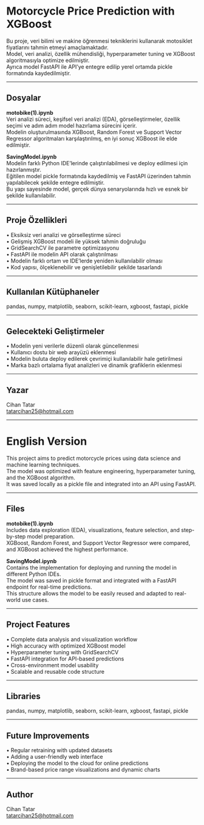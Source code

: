# Motorcycle Price Prediction with XGBoost

Bu proje, veri bilimi ve makine öğrenmesi tekniklerini kullanarak motosiklet fiyatlarını tahmin etmeyi amaçlamaktadır.  
Model, veri analizi, özellik mühendisliği, hyperparameter tuning ve XGBoost algoritmasıyla optimize edilmiştir.  
Ayrıca model FastAPI ile API’ye entegre edilip yerel ortamda pickle formatında kaydedilmiştir.

---

## Dosyalar

**motobike(1).ipynb**  
Veri analizi süreci, keşifsel veri analizi (EDA), görselleştirmeler, özellik seçimi ve adım adım model hazırlama sürecini içerir.  
Modelin oluşturulmasında XGBoost, Random Forest ve Support Vector Regressor algoritmaları karşılaştırılmış, en iyi sonuç XGBoost ile elde edilmiştir.  

**SavingModel.ipynb**  
Modelin farklı Python IDE’lerinde çalıştırılabilmesi ve deploy edilmesi için hazırlanmıştır.  
Eğitilen model pickle formatında kaydedilmiş ve FastAPI üzerinden tahmin yapılabilecek şekilde entegre edilmiştir.  
Bu yapı sayesinde model, gerçek dünya senaryolarında hızlı ve esnek bir şekilde kullanılabilir.

---

## Proje Özellikleri

• Eksiksiz veri analizi ve görselleştirme süreci  
• Gelişmiş XGBoost modeli ile yüksek tahmin doğruluğu  
• GridSearchCV ile parametre optimizasyonu  
• FastAPI ile modelin API olarak çalıştırılması  
• Modelin farklı ortam ve IDE’lerde yeniden kullanılabilir olması  
• Kod yapısı, ölçeklenebilir ve genişletilebilir şekilde tasarlandı

---

## Kullanılan Kütüphaneler
pandas, numpy, matplotlib, seaborn, scikit-learn, xgboost, fastapi, pickle

---

## Gelecekteki Geliştirmeler
• Modelin yeni verilerle düzenli olarak güncellenmesi  
• Kullanıcı dostu bir web arayüzü eklenmesi  
• Modelin buluta deploy edilerek çevrimiçi kullanılabilir hale getirilmesi  
• Marka bazlı ortalama fiyat analizleri ve dinamik grafiklerin eklenmesi  

---

## Yazar
Cihan Tatar  
[tatarcihan25@hotmail.com](mailto:tatarcihan25@hotmail.com)

---

# English Version

This project aims to predict motorcycle prices using data science and machine learning techniques.  
The model was optimized with feature engineering, hyperparameter tuning, and the XGBoost algorithm.  
It was saved locally as a pickle file and integrated into an API using FastAPI.

---

## Files

**motobike(1).ipynb**  
Includes data exploration (EDA), visualizations, feature selection, and step-by-step model preparation.  
XGBoost, Random Forest, and Support Vector Regressor were compared, and XGBoost achieved the highest performance.  

**SavingModel.ipynb**  
Contains the implementation for deploying and running the model in different Python IDEs.  
The model was saved in pickle format and integrated with a FastAPI endpoint for real-time predictions.  
This structure allows the model to be easily reused and adapted to real-world use cases.

---

## Project Features

• Complete data analysis and visualization workflow  
• High accuracy with optimized XGBoost model  
• Hyperparameter tuning with GridSearchCV  
• FastAPI integration for API-based predictions  
• Cross-environment model usability  
• Scalable and reusable code structure

---

## Libraries
pandas, numpy, matplotlib, seaborn, scikit-learn, xgboost, fastapi, pickle

---

## Future Improvements
• Regular retraining with updated datasets  
• Adding a user-friendly web interface  
• Deploying the model to the cloud for online predictions  
• Brand-based price range visualizations and dynamic charts  

---

## Author
Cihan Tatar  
[tatarcihan25@hotmail.com](mailto:tatarcihan25@hotmail.com)
